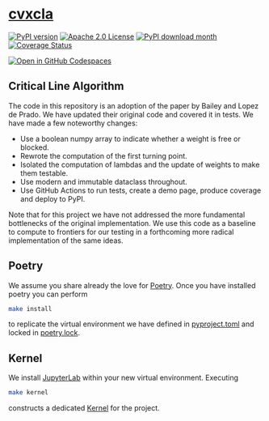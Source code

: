 # [cvxcla](https://www.cvxgrp.org/cvxcla/)

[![PyPI version](https://badge.fury.io/py/cvxcla.svg)](https://badge.fury.io/py/cvxcla)
[![Apache 2.0 License](https://img.shields.io/badge/License-APACHEv2-brightgreen.svg)](https://github.com/cvxgrp/cvxcla/blob/master/LICENSE)
[![PyPI download month](https://img.shields.io/pypi/dm/cvxcla.svg)](https://pypi.python.org/pypi/cvxcla/)
[![Coverage Status](https://coveralls.io/repos/github/cvxgrp/cvxcla/badge.png?branch=main)](https://coveralls.io/github/cvxgrp/cvxcla?branch=main)

[![Open in GitHub Codespaces](https://github.com/codespaces/badge.svg)](https://codespaces.new/cvxgrp/cvxcla)

## Critical Line Algorithm

The code in this repository is an adoption of the paper by Bailey and Lopez de Prado.
We have updated their original code and covered it in tests. We have made a few
noteworthy changes:

* Use a boolean numpy array to indicate whether a weight is free or blocked.
* Rewrote the computation of the first turning point.
* Isolated the computation of lambdas and the update of weights to make them testable.
* Use modern and immutable dataclass throughout.
* Use GitHub Actions to run tests, create a demo page, produce coverage and deploy to PyPI.

Note that for this project we have not addressed the more fundamental bottlenecks
of the original implementation.
We use this code as a baseline to compute to frontiers for our testing in a forthcoming 
more radical implementation of the same ideas.

## Poetry

We assume you share already the love for [Poetry](https://python-poetry.org).
Once you have installed poetry you can perform

```bash
make install
```

to replicate the virtual environment we have defined in [pyproject.toml](pyproject.toml)
and locked in [poetry.lock](poetry.lock).

## Kernel

We install [JupyterLab](https://jupyter.org) within your new virtual environment.
Executing

```bash
make kernel
```

constructs a dedicated [Kernel](https://docs.jupyter.org/en/latest/projects/kernels.html)
for the project.
